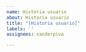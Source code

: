 ```yaml
---
name: Historia usuario
about: Historia usuario
title: "[Historia usuario]"
labels: ''
assignees: sanderpiva

---
```



